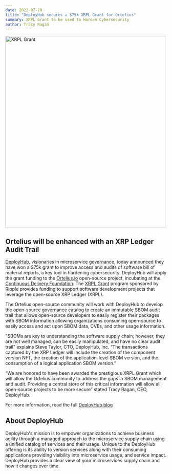 ```yaml
---
date: 2022-07-20
title: "DeployHub secures a $75k XRPL Grant for Ortelius"
summary: XRPL Grant to be used to Harden Cybersecurity
author: Tracy Ragan
---
```


<div class="col-center">
<img src="/images/xrplogo.png" alt="XRPL Grant" height="600px" width="500px" />
</div>

## Ortelius will be enhanced with an XRP Ledger Audit Trail
[DeployHub](https://www.deployhub.com), visionaries in microservice governance, today announced they have won a $75k grant to improve access and audits of software bill of material reports, a key tool in hardening cybersecurity. DeployHub will apply the grant funding to the [Ortelius.io](ortelius.io) open-source project, incubating at the [Continuous Delivery Foundation](https://cd.foundation). The [XRPL Grant](https://dev.to/ripplexdev/welcoming-the-xrpl-grants-wave-3-awardees-lga) program sponsored by Ripple provides funding to support software development projects that leverage the open-source XRP Ledger (XRPL). 

The Ortelius open-source community will work with DeployHub to develop the open-source governance catalog to create an immutable SBOM audit trail that allows open-source developers to easily register their packages with SBOM information allowing organizations consuming open-source to easily access and act upon SBOM data, CVEs, and other usage information. 

"SBOMs are key to understanding the software supply chain; however, they are not well managed, can be easily manipulated, and have no clear audit trail" explains Steve Taylor, CTO, DeployHub, Inc. “The transactions captured by the XRP Ledger will include the creation of the component version NFT, the creation of the application-level SBOM version, and the consumption of a logical application SBOM version.” 

“We are honored to have been awarded the prestigious XRPL Grant which will allow the Ortelius community to address the gaps in SBOM management and audit. Providing a central store of this critical information will allow all open-source projects to be more secure” stated Tracy Ragan, CEO, DeployHub. 
     
For more information, read the full [DeployHub blog](https://www.deployhub.com/sbom-audit-trail-for-hardening-cybersecurity/)


## About DeployHub
DeployHub's mission is to empower organizations to achieve business agility through a managed approach to the microservice supply chain using a unified catalog of services and their usage. Unique to the DeployHub offering is its ability to version services along with their consuming applications providing visibility into microservice usage, and service impact. DeployHub provides a clear view of your microservices supply chain and how it changes over time. 


